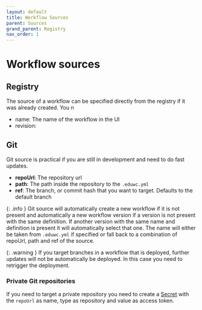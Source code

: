 ```yaml
---
layout: default
title: Workflow Sources
parent: Sources
grand_parent: Registry
nav_order: 1
---
```


# Workflow sources

## Registry

The source of a workflow can be specified directly from the registry if it was already created. You n

- name: The name of the workflow in the UI
- revision:

## Git

Git source is practical if you are still in development and need to do fast updates.

- **repoUrl**: The repository url
- **path**: The path inside the repository to the `.eduwc.yml`
- **ref**: The branch, or commit hash that you want to target. Defaults to the default branch

{: .info }
Git source will automatically create a new workflow if it is not present and automatically a new workflow version if a version is not present with the same definition. If another version with the same name and definition is present it will automatically select that one. The name will either be taken from `.eduwc.yml` if specified or fall back to a combination of repoUrl, path and ref of the source.

{: .warning }
If you target branches in a workflow that is deployed, further updates will not be automatically be deployed. In this case you need to retrigger the deployment.

### Private Git repositories

If you need to target a private repository you need to create a [Secret](../../globals/secrets.md) with the `repoUrl` as name, type as repository and value as access token.
